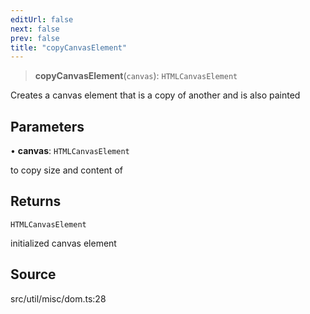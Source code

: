 ```yaml
---
editUrl: false
next: false
prev: false
title: "copyCanvasElement"
---
```


> **copyCanvasElement**(`canvas`): `HTMLCanvasElement`

Creates a canvas element that is a copy of another and is also painted

## Parameters

• **canvas**: `HTMLCanvasElement`

to copy size and content of

## Returns

`HTMLCanvasElement`

initialized canvas element

## Source

src/util/misc/dom.ts:28
